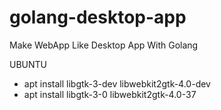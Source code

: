 # golang-desktop-app
Make WebApp Like Desktop App With Golang


UBUNTU
  - apt install libgtk-3-dev libwebkit2gtk-4.0-dev
  - apt install libgtk-3-0 libwebkit2gtk-4.0-37
